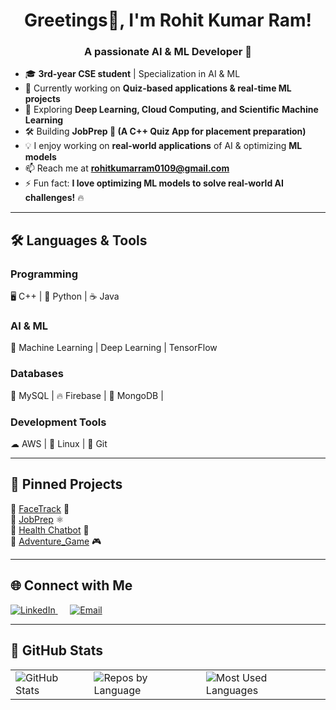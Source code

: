 <h1 align="center">Greetings👋, I'm Rohit Kumar Ram! </h1>
<h3 align="center">A passionate AI & ML Developer 🚀</h3>


- 🎓 **3rd-year CSE student** | Specialization in AI & ML 
- 🔭 Currently working on **Quiz-based applications & real-time ML projects**  
- 🧠 Exploring **Deep Learning, Cloud Computing, and Scientific Machine Learning**  
- 🛠  Building **JobPrep 🚀 (A C++ Quiz App for placement preparation)**  
- 💡 I enjoy working on **real-world applications** of AI & optimizing **ML models**
- 📫 Reach me at **rohitkumarram0109@gmail.com**
- ⚡ Fun fact: **I love optimizing ML models to solve real-world AI challenges!** 🔥  

---

## 🛠️ **Languages & Tools**
### **Programming**
🖥️ C++ | 🐍 Python | ☕ Java  
### **AI & ML**
🧠 Machine Learning | Deep Learning | TensorFlow  
### **Databases**
💾 MySQL | 🔥 Firebase | 🌱 MongoDB  | 
### **Development Tools**
☁ AWS | 🐧 Linux | 🔗 Git   

---

## 📌 **Pinned Projects**
🔹 [FaceTrack](https://github.com/rohitkumarram410/FaceTrack) 📸  
🔹 [JobPrep](https://github.com/rohitkumarram410/JobPrep) ⚛  
🔹 [Health Chatbot](https://github.com/rohitkumarram410/AI-Health-Chatbot) 🔬  
🔹 [Adventure_Game](https://github.com/rohitkumarram410/Adventure_Game) 🎮 

---

## 🌐 **Connect with Me**
<p align="left">
  <a href="https://www.linkedin.com/in/rohit-kumar-ram" target="_blank">
    <img src="https://img.shields.io/badge/LinkedIn-blue?logo=linkedin&style=for-the-badge" alt="LinkedIn"/>
  </a> 
  &nbsp;&nbsp;&nbsp;&nbsp; 
  <a href="mailto:rohitkumarram0109@gmail.com">
    <img src="https://img.shields.io/badge/Email-red?logo=gmail&style=for-the-badge" alt="Email"/>
  </a>
</p>

---

## 🚀 GitHub Stats
<table align="center">
  <tr>
    <td>
      <img src="https://github-profile-summary-cards.vercel.app/api/cards/stats?username=rohitkumarram410&theme=radical" alt="GitHub Stats" />
    </td>
    <td>
      <img src="https://github-profile-summary-cards.vercel.app/api/cards/repos-per-language?username=rohitkumarram410&theme=radical" alt="Repos by Language" />
    </td>
    <td>
      <img src="https://github-readme-stats.vercel.app/api/top-langs/?username=rohitkumarram410&layout=compact&langs_count=10&theme=radical" alt="Most Used Languages" />
    </td>
  </tr>
</table>
